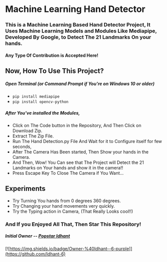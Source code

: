 # Machine Learning Hand Detector

### This is a Machine Learning Based Hand Detector Project, It Uses Machine Learning Models and Modules Like Mediapipe, Developed By Google, to Detect The 21 Landmarks On your hands.

#### Any Type Of Contribution is Accepted Here!

## Now, How To Use This Project?
##### Open Terminal (or Command Prompt if You're on Windows 10 or older)
* `pip install mediapipe`
* `pip install opencv-python`
##### After You've installed the Modules,
* Click on The Code button in the Repository, And Then Click on Download Zip.
* Extract The Zip File.
* Run The Hand Detection.py File And Wait for it to Configure itself for few seconds,
* After The Camera Has Been started, Then Show your hands in the Camera.
* And Then, Wow! You Can see that The Project will Detect the 21 Landmarks on Your hands and show it in the camera!!
* Press Escape Key To Close The Camera if You Want...

## Experiments

* Try Turning You hands from 0 degrees 360 degrees.
* Try Changing your hand movements very quickly.
* Try the Typing action in Camera, (That Really Looks cool!!)


### And If you Enjoyed All That, Then Star This Repository!


##### Initial Owner -- [Popstar Idhant](https://github.com/Idhant-6)
[![https://img.shields.io/badge/Owner-%40Idhant--6-purple]](https://github.com/Idhant-6)
